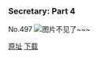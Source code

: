 ### Secretary: Part 4
No.497
![图片不见了~~~](https://imgs.xkcd.com/comics/secretary_part_4.png)

[原址](https://xkcd.com//497) [下载](https://imgs.xkcd.com/comics/secretary_part_4.png)

